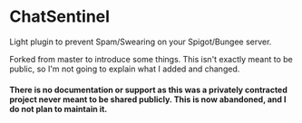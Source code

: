 # ChatSentinel
Light plugin to prevent Spam/Swearing on your Spigot/Bungee server.

Forked from master to introduce some things. This isn't exactly meant to be public, so I'm not going to explain what I added and changed. 

#### There is no documentation or support as this was a privately contracted project never meant to be shared publicly. This is now abandoned, and I do not plan to maintain it.
